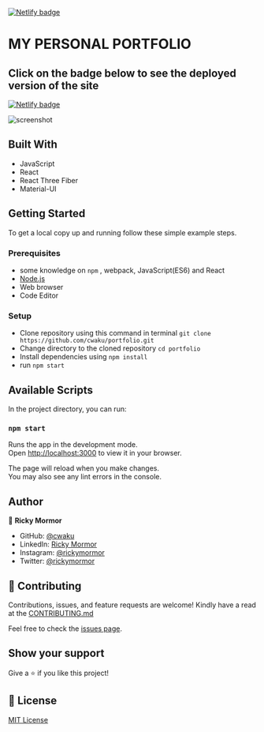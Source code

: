 [![Netlify badge](https://api.netlify.com/api/v1/badges/470e52d0-4d03-4935-b493-76c00166a3da/deploy-status)](https://rickymormor.engineer/)

# MY PERSONAL PORTFOLIO

## Click on the badge below to see the deployed version of the site

[![Netlify badge](https://api.netlify.com/api/v1/badges/470e52d0-4d03-4935-b493-76c00166a3da/deploy-status)](https://rickymormor.engineer/)

![screenshot](./src/assets/images/CPT2207081821-720x354.gif)

## Built With

- JavaScript
- React
- React Three Fiber
- Material-UI

## Getting Started

To get a local copy up and running follow these simple example steps.

### Prerequisites

- some knowledge on `npm` , webpack, JavaScript(ES6) and React
- [Node.js](https://nodejs.org/en/)
- Web browser
- Code Editor

### Setup

- Clone repository using this command in terminal `git clone https://github.com/cwaku/portfolio.git`
- Change directory to the cloned repository `cd portfolio`
- Install dependencies using `npm install`
- run `npm start`

## Available Scripts

In the project directory, you can run:

### `npm start`

Runs the app in the development mode.\
Open [http://localhost:3000](http://localhost:3000) to view it in your browser.

The page will reload when you make changes.\
You may also see any lint errors in the console.

## Author

👤 **Ricky Mormor**

- GitHub: [@cwaku](https://github.com/cwaku)
- LinkedIn: [Ricky Mormor](www.linkedin.com/in/ricky-mormor)
- Instagram: [@rickymormor](https://instagram.com/rickymormor)
- Twitter: [@rickymormor](https://twitter.com/rickymormor)

## 🤝 Contributing

Contributions, issues, and feature requests are welcome!
Kindly have a read at the [CONTRIBUTING.md](https://github.com/cwaku/portfolio/blob/develop/CONTRIBUTING.md)

Feel free to check the [issues page](https://github.com/cwaku/portfolio/issues).

## Show your support

Give a ⭐️ if you like this project!

## 📝 License

[MIT License](https://github.com/cwaku/portfolio/blob/develop/LICENSE)
